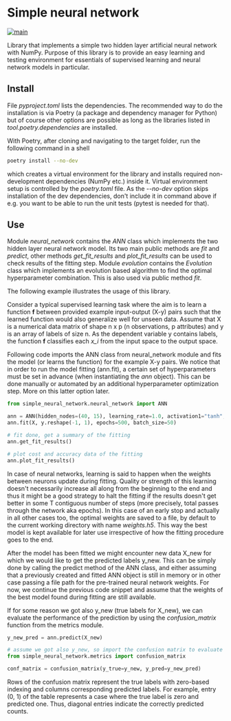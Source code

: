 # Simple neural network #

[![main](https://github.com/elmomoilanen/Simple-neural-network/actions/workflows/main.yml/badge.svg)](https://github.com/elmomoilanen/Simple-neural-network/actions/workflows/main.yml)

Library that implements a simple two hidden layer artificial neural network with NumPy. Purpose of this library is to provide an easy learning and testing environment for essentials of supervised learning and neural network models in particular. 

## Install ## 

File *pyproject.toml* lists the dependencies. The recommended way to do the installation is via Poetry (a package and dependency manager for Python) but of course other options are possible as long as the libraries listed in *tool.poetry.dependencies* are installed.

With Poetry, after cloning and navigating to the target folder, run the following command in a shell

```bash
poetry install --no-dev
```

which creates a virtual environment for the library and installs required non-development dependencies (NumPy etc.) inside it. Virtual environment setup is controlled by the *poetry.toml* file. As the *--no-dev* option skips installation of the dev dependencies, don't include it in command above if e.g. you want to be able to run the unit tests (pytest is needed for that).

## Use ##

Module *neural_network* contains the *ANN* class which implements the two hidden layer neural network model. Its two main public methods are *fit* and *predict*, other methods *get_fit_results* and *plot_fit_results* can be used to check results of the fitting step. Module *evolution* contains the *Evolution* class which implements an evolution based algorithm to find the optimal hyperparameter combination. This is also used via public method *fit*.

The following example illustrates the usage of this library.

Consider a typical supervised learning task where the aim is to learn a function **f** between provided example input-output (X-y) pairs such that the learned function would also generalize well for unseen data. Assume that X is a numerical data matrix of shape n x p (n observations, p attributes) and y is an array of labels of size n. As the dependent variable y contains labels, the function **f** classifies each *x_i* from the input space to the output space.

Following code imports the ANN class from neural_network module and fits the model (or learns the function) for the example X-y pairs. We notice that in order to run the model fitting (ann.fit), a certain set of hyperparameters must be set in advance (when instantiating the *ann* object). This can be done manually or automated by an additional hyperparameter optimization step. More on this latter option later.

```python
from simple_neural_network.neural_network import ANN

ann = ANN(hidden_nodes=(40, 15), learning_rate=1.0, activation1="tanh", early_stop_threshold=50)
ann.fit(X, y.reshape(-1, 1), epochs=500, batch_size=50)

# fit done, get a summary of the fitting
ann.get_fit_results()

# plot cost and accuracy data of the fitting
ann.plot_fit_results()
```

In case of neural networks, learning is said to happen when the weights between neurons update during fitting. Quality or strength of this learning doesn't necessarily increase all along from the beginning to the end and thus it might be a good strategy to halt the fitting if the results doesn't get better in some T contiguous number of steps (more precisely, total passes through the network aka epochs). In this case of an early stop and actually in all other cases too, the optimal weights are saved to a file, by default to the current working directory with name *weights.h5*. This way the best model is kept available for later use irrespective of how the fitting procedure goes to the end.

After the model has been fitted we might encounter new data X_new for which we would like to get the predicted labels y_new. This can be simply done by calling the predict method of the ANN class, and either assuming that a previously created and fitted ANN object is still in memory or in other case passing a file path for the pre-trained neural network weights. For now, we continue the previous code snippet and assume that the weights of the best model found during fitting are still available.

If for some reason we got also y_new (true labels for X_new), we can evaluate the performance of the prediction by using the *confusion_matrix* function from the metrics module.

```python
y_new_pred = ann.predict(X_new)

# assume we got also y_new, so import the confusion matrix to evaluate prediction performance
from simple_neural_network.metrics import confusion_matrix

conf_matrix = confusion_matrix(y_true=y_new, y_pred=y_new_pred)
```

Rows of the confusion matrix represent the true labels with zero-based indexing and columns corresponding predicted labels. For example, entry (0, 1) of the table represents a case where the true label is zero and predicted one. Thus, diagonal entries indicate the correctly predicted counts.
